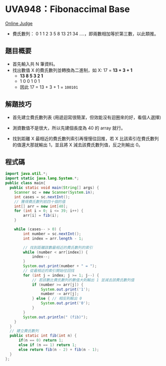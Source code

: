# UVA948：Fibonaccimal Base

 [Online Judge](https://onlinejudge.org/index.php?option=com_onlinejudge&Itemid=8&category=24&page=show_problem&problem=889)

- 費氏數列： 0 1 1 2 3 5 8 13 21 34 ....，即兩數相加等於第三數，以此類推。

## 題目概要

- 首先輸入共 N 筆資料。
- 找出數值 X 的費氏數列並轉換為二進制，如 X: 17 = **13 + 3 + 1**
  - **13  8  5  3  2  1**
  - 1    0  0  1  0  1
  - 因此 17 = 13 + 3 + 1  = `100101`

## 解題技巧

- 首先建立費氏數列表 (用遞迴寫很簡潔，但效能沒有迴圈來的好，看個人選擇)

- 測資數值不是很大，所以先建個長度為 40 的 array 就行。

- 找到距離 X 最相近的費氏數列索引再慢慢往回推，若 X 比該索引在費氏數列的值還大那就輸出 1，並且將 X 減去該費氏數列值，反之則輸出 0。

## 程式碼

```java
import java.util.*;
import static java.lang.System.*;
public class main{
  public static void main(String[] args) {
    Scanner sc = new Scanner(System.in);
    int cases = sc.nextInt();
    // 獲得費氏數列前四十個的值
    int[] arr = new int[40];
    for (int i = 0; i <= 39; i++) {
        arr[i] = fib(i);
    }

    while (cases-- > 0) {
        int number = sc.nextInt();
        int index = arr.length - 1;

        // 找到距離該數最相近的費氏數列的索引
        while (number < arr[index]) {
            index--;
        }
        System.out.print(number + " = ");
        // 從最相近的索引開始往回找
        for (int j = index; j >= 1; j--) {
            // 若該數比費氏數列的數值大則輸出 1 並減去該費氏數列值
            if (number >= arr[j]) {
                System.out.print('1');
                number -= arr[j];
            } else { // 相反則輸出 0
                System.out.print('0');
            }
        }
        System.out.println(" (fib)");
    }
  }
  // 建立費氏數列
  public static int fib(int n) {
      if(n == 0) return 1;
      else if (n == 1) return 1;
      else return fib(n - 2) + fib(n - 1);
  }
};
```
